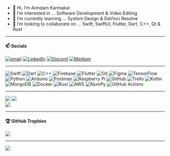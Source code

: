 - 👋 Hi, I’m Arindam Karmakar
- 👀 I’m interested in ... Software Development & Video Editing
- 🌱 I’m currently learning ... System Design & DaVinci Resolve
- 💞️ I’m looking to collaborate on ... Swift, SwiftUI, Flutter, Dart, C++, Qt & Rust

-------------------------------------------------------------------

#### 📫 Socials
[![email](https://img.shields.io/badge/Email-D14836?logo=gmail&logoColor=white)](mailto:connect@karindam.in) [![LinkedIn](https://img.shields.io/badge/LinkedIn-%230077B5.svg?logo=linkedin&logoColor=white)](https://linkedin.com/in/arindam-karmakar) [![Discord](https://img.shields.io/badge/Discord-%237289DA.svg?logo=discord&logoColor=white)](https://discord.gg/5YnReGBmwP) [![Medium](https://img.shields.io/badge/Medium-12100E?logo=medium&logoColor=white)](https://medium.com/@arindamk410) 

-------------------------------------------------------------------

![Swift](https://img.shields.io/badge/swift-F54A2A?style=flat&logo=swift&logoColor=white) ![Dart](https://img.shields.io/badge/dart-%230175C2.svg?style=flat&logo=dart&logoColor=white) ![C++](https://img.shields.io/badge/c++-%2300599C.svg?style=flat&logo=c%2B%2B&logoColor=white) ![Firebase](https://img.shields.io/badge/firebase-%23039BE5.svg?style=flat&logo=firebase) ![Flutter](https://img.shields.io/badge/Flutter-%2302569B.svg?style=flat&logo=Flutter&logoColor=white) ![Git](https://img.shields.io/badge/git-%23F05033.svg?style=flat&logo=git&logoColor=white) ![Figma](https://img.shields.io/badge/figma-%23F24E1E.svg?style=flat&logo=figma&logoColor=white) ![TensorFlow](https://img.shields.io/badge/TensorFlow-%23FF6F00.svg?style=flat&logo=TensorFlow&logoColor=white) ![Python](https://img.shields.io/badge/python-3670A0?style=flat&logo=python&logoColor=ffdd54) ![Arduino](https://img.shields.io/badge/-Arduino-00979D?style=flat&logo=Arduino&logoColor=white) ![Postman](https://img.shields.io/badge/Postman-FF6C37?style=flat&logo=postman&logoColor=white) ![Raspberry Pi](https://img.shields.io/badge/-RaspberryPi-C51A4A?style=flat&logo=Raspberry-Pi) ![GitHub](https://img.shields.io/badge/github-%23121011.svg?style=flat&logo=github&logoColor=white) ![Trello](https://img.shields.io/badge/Trello-%23026AA7.svg?style=flat&logo=Trello&logoColor=white) ![Kotlin](https://img.shields.io/badge/kotlin-%237F52FF.svg?style=flat&logo=kotlin&logoColor=white) ![MongoDB](https://img.shields.io/badge/MongoDB-%234ea94b.svg?style=flat&logo=mongodb&logoColor=white) ![Docker](https://img.shields.io/badge/docker-%230db7ed.svg?style=flat&logo=docker&logoColor=white) ![Rust](https://img.shields.io/badge/rust-%23000000.svg?style=flat&logo=rust&logoColor=white) ![AWS](https://img.shields.io/badge/AWS-%23FF9900.svg?style=flat&logo=amazon&logoColor=white) ![NumPy](https://img.shields.io/badge/numpy-%23013243.svg?style=flat&logo=numpy&logoColor=white) ![GitHub Actions](https://img.shields.io/badge/github%20actions-%232671E5.svg?style=flat&logo=githubactions&logoColor=white)

-------------------------------------------------------------------


![](https://github-readme-streak-stats.herokuapp.com/?user=k-arindam&theme=dark&hide_border=false)
![](https://github-readme-stats.vercel.app/api?username=k-arindam&theme=dark&hide_border=false&include_all_commits=true&count_private=true&show_icons=true)<br/>
![](https://github-readme-stats.vercel.app/api/top-langs/?username=k-arindam&theme=dark&hide_border=false&include_all_commits=true&count_private=true&layout=compact&hide=javascript,html)


-------------------------------------------------------------------

#### 🏆 GitHub Trophies
![](https://github-profile-trophy.vercel.app/?username=k-arindam&theme=onedark&no-frame=false&no-bg=true&margin-w=4)

-------------------------------------------------------------------


![](https://visitcount.itsvg.in/api?id=k-arindam&icon=6&color=0)



<!-- Proudly created with GPRM ( https://gprm.itsvg.in ) -->
<!---
k-arindam/k-arindam is a ✨ special ✨ repository because its `README.md` (this file) appears on your GitHub profile.
You can click the Preview link to take a look at your changes.
--->
